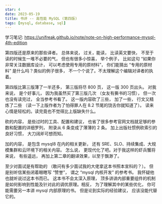 ```yaml
---
star: 4
date: 2023-05-19
title: 书评 -- 高性能 MySQL (第四版)
tags: [mysql, database, sql]
---
```


学习笔记: <https://unifreak.github.io/note/note-on-high-performance-mysql-4th-edition>

第四版还是原来的那些译者。 总体来说， 过关，能读， 比读英文要快， 不至于读的时候生一堆不必要的气， 但也有很多小惊喜，  举个例子， 比如这句 “如果你非常关注数据库设计， 可以考虑使用专用的原材料”， 你们能猜出 “专用的原材料” 是什么吗？类似的例子很多， 不一个个说了。不太理解这个编辑对译者的执着。

第四版比第三版薄了一半还多， 第三版将尽 800 页， 这一版 300 页出头。 对我来说， 是个好事儿， 因为我虽然买了第三版几次 （女友有撕书的习惯）， 但一次也没有读完过， 全当参考书看了。 这一版内容砍了三些， 加了一些， 行文又精炼了二些 （读一下上版作者为了怕得罪人在 8.2 节尾的饶舌你就知道了）。 读来心情是轻松的。读完竟也不觉得比上版缺失什么。

砍的内容， 是些过时的工具、配置和建议， 也省了很多参考官网文档就足够的参数和配置的详细罗列， 附录从 6 条变成了薄薄的 2 条。 加上出版社惯例砍索引的良好习惯， 大刀阔斧可想而知。

加的内容， 是包含 mysql8 在内的相关更新， 还有 SRE、SLO、持续集成、大规模集群和云环境下的相关内容。 怎么说， 更现代化了吧。对于我这样的虾兵蟹将来说， 有些遥远， 再加上第二章的翻译效果，以至于飘渺了。

至少对面试是有帮助的 （敢问有多少面试我的大佬拿这本书照本宣科的？）。 但是别听信某些闭着眼瞎写 “赞誉”， 谓之 “mysql 内核开发” 的参考书。 我怀疑他也就听说过这本书而已。 这本书不会太深入原理， 顶多讲讲内部重要组件的机制是如何影响到性能及针对此的调优原理。相反， 为了理解其中的某些优化， 你可能需要另一本讲 mysql 内部原理的书。 但是论到实际的经验建议， 应该没能代替它的。
